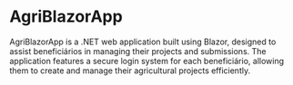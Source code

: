 # AgriBlazorApp
AgriBlazorApp is a .NET web application built using Blazor, designed to assist beneficiários in managing their projects and submissions. The application features a secure login system for each beneficiário, allowing them to create and manage their agricultural projects efficiently.
